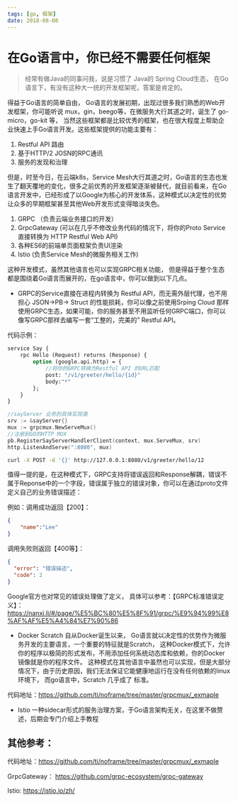 ```yaml
---
tags: [go, 框架]
date: 2018-08-08
---
```


# 在Go语言中，你已经不需要任何框架

> 经常有做Java的同事问我，说是习惯了 Java的 Spring Cloud生态， 在Go语言下，有没有这种大一统的开发框架呢，答案是肯定的。

得益于Go语言的简单自由， Go语言的发展初期，出现过很多我们熟悉的Web开发框架，你可能听说 mux，gin，beego等，在微服务大行其道之时，诞生了 go-micro，go-kit 等， 当然这些框架都是比较优秀的框架，也在很大程度上帮助企业快速上手Go语言开发。这些框架提供的功能主要有：

1. Restful API 路由
2. 基于HTTP/2 JOSN的RPC通讯
3. 服务的发现和治理

但是，时至今日，在云端k8s，Service Mesh大行其道之时，Go语言的生态也发生了翻天覆地的变化，很多之前优秀的开发框架逐渐被替代，就目前看来，在Go语言开发中，已经形成了以Google为核心的开发体系，这种模式以决定性的优势让众多的早期框架甚至其他Web开发形式变得暗淡失色。

1. GRPC （负责云端业务接口的开发）
2. GrpcGateway (可以在几乎不修改业务代码的情况下，将你的Proto Service直接转换为 HTTP Restful Web API)
3. 各种ES6的前端单页面框架负责UI渲染
4. Istio (负责Service Mesh的微服务相关工作)

这种开发模式，虽然其他语言也可以实现GRPC相关功能， 但是得益于整个生态都是围绕着Go语言而展开的，在go语言中，你可以做到以下几点。

* GRPC的Service直接在进程内转换为 Restful API，而无需外层代理，也不用担心 JSON->PB-> Struct 的性能损耗，你可以像之前使用Srping Cloud 那样使用GRPC生态，如果可能，你的服务甚至不用监听任何GRPC端口，你可以像写GRPC那样去编写一套“工整的，完美的” Restful API。 

代码示例：

```protobuf
service Say {
    rpc Hello (Request) returns (Response) {
        option (google.api.http) = {
        	//将你的GRPC转换为Restful API 的URL匹配
			post: "/v1/greeter/hello/{id}"
			body:"*"
		};
    }
}
```

```go
//sayServer 业务的具体实现类
srv := &sayServer{}
mux := grpcmux.NewServeMux()
//注册到GO的HTTP MUX
pb.RegisterSayServerHandlerClient(context, mux.ServeMux, srv)
http.ListenAndServe(":8080", mux)
```

```bash
curl -X POST -d '{}' http://127.0.0.1:8080/v1/greeter/hello/12
```

值得一提的是，在这种模式下，GRPC支持将错误返回和Response解耦，错误不属于Reponse中的一个字段，错误属于独立的错误对象，你可以在通过proto文件定义自己的业务错误描述：

例如：调用成功返回【200】：

```json
{
    "name":"Lee"
}
```

调用失败则返回【400等】：

```json
{
  "error": "错误描述",
  "code": 2
}
```

Google官方也对常见的错误处理做了定义， 具体可以参考：【GRPC标准错误定义】：https://nanxi.li/#/page/%E5%BC%80%E5%8F%91/grpc/%E9%94%99%E8%AF%AF%E5%A4%84%E7%90%86

* Docker Scratch 自从Docker诞生以来， Go语言就以决定性的优势作为微服务开发的主要语言，一个重要的特征就是Scratch， 这种Docker模式下，允许你的程序以极简的形式发布，不用添加任何系统动态库和依赖，你的Docker镜像就是你的程序文件。 这种模式在其他语言中虽然也可以实现，但是大部分情况下，由于历史原因，我们无法保证它能健康地运行在没有任何依赖的linux环境下， 而go语言中，Scratch 几乎成了 标准。

代码地址：https://github.com/ti/noframe/tree/master/grpcmux/_exmaple

* Istio 一种sidecar形式的服务治理方案，于Go语言架构无关，在这里不做赘述，后期会专门介绍上手教程

## 其他参考：

代码地址：https://github.com/ti/noframe/tree/master/grpcmux/_exmaple

GrpcGateway： https://github.com/grpc-ecosystem/grpc-gateway

Istio: https://istio.io/zh/









